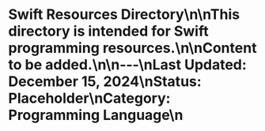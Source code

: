# Swift Resources Directory\n\nThis directory is intended for Swift programming resources.\n\nContent to be added.\n\n---\nLast Updated: December 15, 2024\nStatus: Placeholder\nCategory: Programming Language\n 